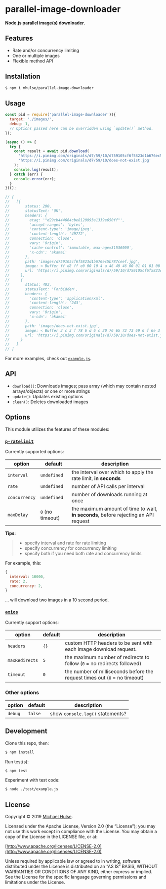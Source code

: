 # parallel-image-downloader

**Node.js parallel image(s) downloader.**

## Features

- Rate and/or concurrency limiting
- One or multiple images
- Flexible method API

## Installation

```bash
$ npm i mhulse/parallel-image-downloader
```

## Usage

```js
const pid = require('parallel-image-downloader')({
  target: './images/',
  debug: 1,
  // Options passed here can be overridden using `update()` method.
});

(async () => {
  try {
    const result = await pid.download(
      'https://i.pinimg.com/originals/d7/59/10/d759105cf6f5823d1b676ec5b787ceef.jpg',
      'https://i.pinimg.com/originals/d7/59/10/does-not-exist.jpg'
    );
    console.log(result);
  } catch (err) {
    console.error(err);
  }
})();

// [
//   [{
//       status: 200,
//       statusText: 'OK',
//       headers: {
//         etag: '"d29cb444664cbe8120893e1339e650ff"',
//         'accept-ranges': 'bytes',
//         'content-type': 'image/jpeg',
//         'content-length': '49772',
//         connection: 'close',
//         vary: 'Origin',
//         'cache-control': 'immutable, max-age=31536000',
//         'x-cdn': 'akamai'
//       },
//       path: 'images/d759105cf6f5823d1b676ec5b787ceef.jpg',
//       image: < Buffer ff d8 ff e0 00 10 4 a 46 49 46 00 01 01 01 00 48 00 48 00 00 ff db 00 43 00 06 04 05 06 05 04 06 06 05 06 07 07 06 08 0 a 10 0 a 0 a 09 09 0 a 14 0e 0 f 0 c...49722 more bytes > ,
//       url: 'https://i.pinimg.com/originals/d7/59/10/d759105cf6f5823d1b676ec5b787ceef.jpg'
//     },
//     {
//       status: 403,
//       statusText: 'Forbidden',
//       headers: {
//         'content-type': 'application/xml',
//         'content-length': '243',
//         connection: 'close',
//         vary: 'Origin',
//         'x-cdn': 'akamai'
//       },
//       path: 'images/does-not-exist.jpg',
//       image: < Buffer 3 c 3 f 78 6 d 6 c 20 76 65 72 73 69 6 f 6e 3 d 22 31 2e 30 22 20 65 6e 63 6 f 64 69 6e 67 3 d 22 55 54 46 2 d 38 22 3 f 3e 0 a 3 c 45 72 72 6 f 72 3e 3 c 43 6 f 64...193 more bytes > ,
//       url: 'https://i.pinimg.com/originals/d7/59/10/does-not-exist.jpg'
//     }
//   ]
// ]
```

For more examples, check out [`example.js`](./test/example.js).

## API

- `download()`: Downloads images; pass array (which may contain nested arrays/objects) or one or more strings
- `update()`: Updates existing options
- `clean()`: Deletes downloaded images

## Options

This module utilizes the features of these modules:

### [`p-ratelimit`](https://github.com/natesilva/p-ratelimit) 

Currently supported options:

option | default | description
--- | --- | ---
`interval` | `undefined` | the interval over which to apply the rate limit, **in seconds**
`rate` | `undefined` | number of API calls per interval
`concurrency` | `undefined` | number of downloads running at once
`maxDelay` | `0` (no timeout) | the maximum amount of time to wait, **in seconds**, before rejecting an API request

**Tips:**

> - specify interval and rate for rate limiting
> - specify concurrency for concurrency limiting
> - specify both if you need both rate and concurrency limits

For example, this:

```js
{
  interval: 10000,
  rate: 2,
  concurrency: 2,
}
```

… will download two images in a 10 second period.

### [`axios`](https://github.com/axios/axios)

Currently support options:

option | default | description
--- | --- | ---
`headers` | `{}` | custom HTTP headers to be sent with each image download request.
`maxRedirects` | `5` | the maximum number of redirects to follow (`0` = no redirects followed)
`timeout` | `0` | the number of milliseconds before the request times out (`0` = no timeout)

### Other options

option | default | description
--- | --- | ---
`debug` | `false` | show `console.log()` statements?

## Development

Clone this repo, then:

```bash
$ npm install
```

Run test(s):

```bash
$ npm test
```

Experiment with test code:

```bash
$ node ./test/example.js
```

## License

Copyright © 2019 [Michael Hulse](http://mky.io).

Licensed under the Apache License, Version 2.0 (the “License”); you may not use this work except in compliance with the License. You may obtain a copy of the License in the LICENSE file, or at:

[http://www.apache.org/licenses/LICENSE-2.0](http://www.apache.org/licenses/LICENSE-2.0)

Unless required by applicable law or agreed to in writing, software distributed under the License is distributed on an “AS IS” BASIS, WITHOUT WARRANTIES OR CONDITIONS OF ANY KIND, either express or implied. See the License for the specific language governing permissions and limitations under the License.

